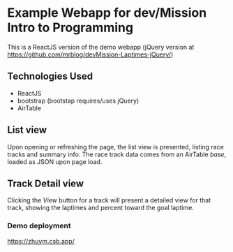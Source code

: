 # Example Webapp for dev/Mission Intro to Programming

This is a ReactJS version of the demo webapp (jQuery version at https://github.com/mrblog/devMission-Laptimes-jQuery/)

## Technologies Used

- ReactJS
- bootstrap (bootstap requires/uses jQuery)
- AirTable

## List view

Upon opening or refreshing the page, the list view is presented, listing race tracks and summary info. The race track data comes from an AirTable _base_, loaded as JSON upon page load.

## Track Detail view

Clicking the _View_ button for a track will present a detailed view for that track, showing the laptimes and percent toward the goal laptime.

### Demo deployment

https://zhuym.csb.app/
